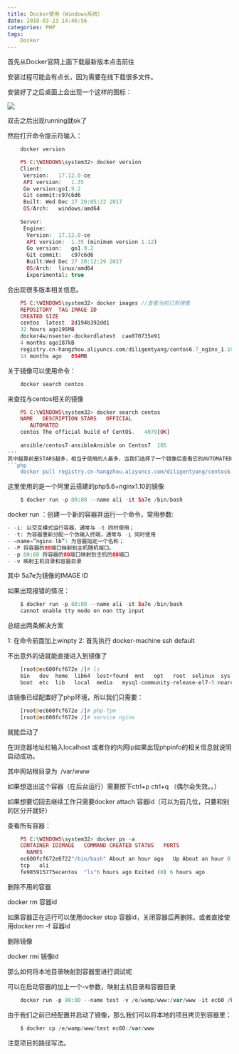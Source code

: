 ```yaml
---
title: Docker使用（Windows系统）
date: 2018-03-23 14:46:56
categories: PHP
tags:
	Docker
---
```

首先从Docker官网上面下载最新版本点击前往

安装过程可能会有点长，因为需要在线下载很多文件。
<!--more-->
安装好了之后桌面上会出现一个这样的图标：


![](https://i.imgur.com/ddozzz9.png)

双击之后出现running就ok了

然后打开命令提示符输入：
```php
    docker version

    PS C:\WINDOWS\system32> docker version
    Client:
     Version:   17.12.0-ce
     API version:   1.35
     Go version:go1.9.2
     Git commit:c97c6d6
     Built: Wed Dec 27 20:05:22 2017
     OS/Arch:   windows/amd64
    
    Server:
     Engine:
      Version:  17.12.0-ce
      API version:  1.35 (minimum version 1.12)
      Go version:   go1.9.2
      Git commit:   c97c6d6
      Built:Wed Dec 27 20:12:29 2017
      OS/Arch:  linux/amd64
      Experimental: true
```
会出现很多版本相关信息。
```php
    PS C:\WINDOWS\system32> docker images //查看当前已有镜像
    REPOSITORY  TAG IMAGE ID
    CREATED SIZE
    centos  latest  2d194b392dd1
    32 hours ago195MB
    docker4w/nsenter-dockerdlatest  cae870735e91
    4 months ago187kB
    registry.cn-hangzhou.aliyuncs.com/diligentyang/centos6.7_nginx_1.10_php5.6.29   v1.0072258802250
    14 months ago   854MB
```
关于镜像可以使用命令：

```php
    docker search centos
```
来查找与centos相关的镜像
```php
    PS C:\WINDOWS\system32> docker search centos
    NAME   DESCRIPTION STARS   OFFICIAL
       AUTOMATED
    centos The official build of CentOS.   4079[OK]
    
    ansible/centos7-ansibleAnsible on Centos7  105
···
其中越靠前是STARS越多，相当于使用的人最多，当我们选择了一个镜像后查看它的AUTOMATED就能直接拉取镜像
```php
    docker pull registry.cn-hangzhou.aliyuncs.com/diligentyang/centos6.7_nginx_1.10_php5.6.29:v1.0
```
这里使用的是一个阿里云搭建的php5.6+nginx1.10的镜像
```php
    $ docker run -p 80:80 --name ali -it 5a7e /bin/bash
```
docker run ：创建一个新的容器并运行一个命令，常用参数:
```php
- -i: 以交互模式运行容器，通常与 -t 同时使用；
- -t: 为容器重新分配一个伪输入终端，通常与 -i 同时使用
- –name=”nginx-lb”: 为容器指定一个名称；
- -P 将容器的80端口映射到主机随机端口。
- -p 80:80 将容器的80端口映射到主机的80端口
- -v 映射主机目录和容器目录
```
其中 5a7e为镜像的IMAGE ID

如果出现报错的情况：
```php
    $ docker run -p 80:80 --name ali -it 5a7e /bin/bash
    cannot enable tty mode on non tty input
```
总结出两条解决方案

1: 在命令前面加上winpty
2: 首先执行 docker-machine ssh default

不出意外的话就能直接进入到镜像了
```php
    [root@ec600fcf672e /]# ls
    bin   dev  home  lib64  lost+found  mnt   opt   root  selinux  sys  usr
    boot  etc  lib   local  media   mysql-community-release-el7-5.noarch.rpm  proc  sbin  srv  tmp  var
```
该镜像已经配置好了php环境，所以我们只需要：
```php
    [root@ec600fcf672e /]# php-fpm
    [root@ec600fcf672e /]# service nginx
```
就能启动了

在浏览器地址栏输入localhost 或者你的内网ip如果出现phpinfo的相关信息就说明启动成功。

其中网站根目录为  /var/www

如果想退出这个容器（在后台运行）需要按下ctrl+p ctrl+q （偶尔会失效。。）

如果想要切回去继续工作只需要docker attach 容器id（可以为前几位，只要和别的区分开就好）

查看所有容器：
```php
    PS C:\WINDOWS\system32> docker ps -a
    CONTAINER IDIMAGE   COMMAND CREATED STATUS   PORTS
      NAMES
    ec600fcf672e0722"/bin/bash" About an hour ago   Up About an hour 0.0.0.0:80->8
    tcp   ali
    fe985915775ecentos  "ls"6 hours ago Exited (0) 6 hours ago
```
删除不用的容器

docker rm 容器id

如果容器正在运行可以使用docker stop 容器id，关闭容器后再删除。或者直接使用docker rm -f 容器id

删除镜像

docker rmi 镜像id

那么如何将本地目录映射到容器里进行调试呢

可以在启动容器的加上一个-v参数，映射主机目录和容器目录
```php
    docker run -p 80:80 --name test -v /e/wamp/www:/var/www -it ec60 /bin/bash
```
由于我们之前已经配置并启动了镜像，那么我们可以将本地的项目拷贝到容器里：
```php
    $ docker cp /e/wamp/www/test ec60:/var/www
```
注意项目的路径写法。

